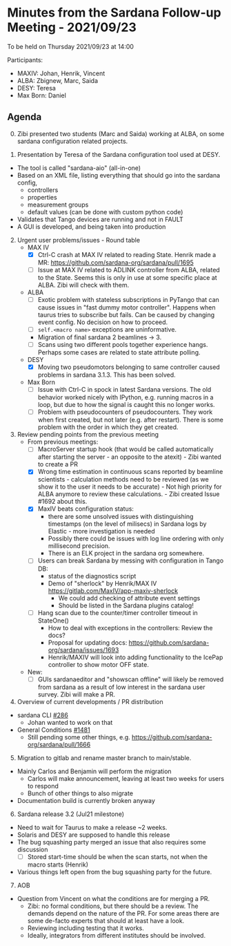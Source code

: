 # Minutes from the Sardana Follow-up Meeting - 2021/09/23

To be held on Thursday 2021/09/23 at 14:00

Participants:
- MAXIV: Johan, Henrik, Vincent
- ALBA: Zbignew, Marc, Saida
- DESY: Teresa
- Max Born: Daniel

## Agenda

0. Zibi presented two students (Marc and Saida) working at ALBA, on some sardana configuration related projects.

1. Presentation by Teresa of the Sardana configuration tool used at DESY.
  - The tool is called "sardana-aio" (all-in-one)
  - Based on an XML file, listing everything that should go into the sardana config, 
    + controllers 
    + properties
    + measurement groups
    + default values (can be done with custom python code)
  - Validates that Tango devices are running and not in FAULT
  - A GUI is developed, and being taken into production

2. Urgent user problems/issues - Round table
   - MAX IV
     - [X] Ctrl-C crash at MAX IV related to reading State. Henrik made a MR: https://github.com/sardana-org/sardana/pull/1695
     - [ ] Issue at MAX IV related to ADLINK controller from ALBA, related to the State. Seems this is only in use at some specific place at ALBA. Zibi will check with them.
   - ALBA
     - [ ] Exotic problem with stateless subscriptions in PyTango that can cause issues in "fast dummy motor controller". Happens when taurus tries to subscribe but fails. Can be caused by changing event config. No decision on how to proceed.
     - [ ] `self.<macro name>` exceptions are uninformative.
     - Migration of final sardana 2 beamlines -> 3. 
     - [ ] Scans using two different pools together experience hangs. Perhaps some cases are related to state attribute polling. 
   - DESY
     - [X] Moving two pseudomotors belonging to same controller caused problems in sardana 3.1.3. This has been solved.
   - Max Born
     - [ ] Issue with Ctrl-C in spock in latest Sardana versions. The old behavior worked nicely with IPython, e.g. running macros in a loop, but due to how the signal is caught this no longer works.
     - [ ] Problem with pseudocounters of pseudocounters. They work when first created, but not later (e.g. after restart). There is some problem with the order in which they get created.
   
3. Review pending points from the previous meeting
     - From previous meetings:
        - [ ] MacroServer startup hook (that would be called automatically after starting the server - an opposite to the atexit)
              - Zibi wanted to create a PR
        - [X] Wrong time estimation in continuous scans reported by beamline scientists - calculation methods need to be reviewed (as we show it to the user it needs to be accurate) 
              - Not high priority for ALBA anymore to review these calculations.
              - Zibi created Issue #1692 about this.
        - [X] MaxIV beats configuration status:
            - there are some unsolved issues with distinguishing timestamps (on the level of milisecs) in Sardana logs by Elastic - more investigation is needed
            - Possibly there could be issues with log line ordering with only millisecond precision.
            - There is an ELK project in the sardana org somewhere.
        - [ ] Users can break Sardana by messing with configuration in Tango DB:
     	    - status of the diagnostics script
            - Demo of "sherlock" by Henrik/MAX IV https://gitlab.com/MaxIV/app-maxiv-sherlock
              + We could add checking of attribute event settings 
              + Should be listed in the Sardana plugins catalog!
        - [ ] Hang scan due to the counter/timer controller timeout in StateOne() 
            - How to deal with exceptions in the controllers: Review the docs?
            - Proposal for updating docs: https://github.com/sardana-org/sardana/issues/1693
            - Henrik/MAXIV will look into adding functionality to the IcePap controller to show motor OFF state.
        
     - New:
       - [ ] GUIs sardanaeditor and "showscan offline" will likely be removed from sardana as a result of low interest in the sardana user survey. Zibi will make a PR.

4. Overview of current developments / PR distribution
  - sardana CLI [#286](https://github.com/sardana-org/sardana/issues/286)
    - Johan wanted to work on that
  - General Conditions [#1481](https://github.com/sardana-org/sardana/pull/1481)
    - Still pending some other things, e.g. https://github.com/sardana-org/sardana/pull/1666
    
5. Migration to gitlab and rename master branch to main/stable.
  - Mainly Carlos and Benjamin will perform the migration 
    - Carlos will make announcement, leaving at least two weeks for users to respond
    - Bunch of other things to also migrate
  - Documentation build is currently broken anyway
   
6. Sardana release 3.2 (Jul21 milestone)
  - Need to wait for Taurus to make a release ~2 weeks.
  - Solaris and DESY are supposed to handle this release
  - The bug squashing party merged an issue that also requires some discussion
    - [ ] Stored start-time should be when the scan starts, not when the macro starts (Henrik)
  - Various things left open from the bug squashing party for the future.

7. AOB
  - Question from Vincent on what the conditions are for merging a PR.
    - Zibi: no formal conditions, but there should be a review. The demands depend on the nature of the PR. For some areas there are some de-facto experts that should at least have a look.
    - Reviewing including testing that it works.
    - Ideally, integrators from different institutes should be involved.
  
